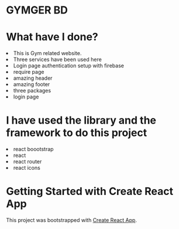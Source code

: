 # GYMGER BD

# What have I done?
<li>This is Gym related website.</li>
<li>Three services have been used here</li>
<li>Login page authentication setup with firebase</li>
<li>require page</li>
<li>amazing header</li>
<li>amazing footer</li>
<li>three packages</li>
<li>login page</li>


# I have used the library and the framework to do this project
<li>react boootstrap</li>
<li>react</li>
<li>react router</li>
<li>react icons</li>

# Getting Started with Create React App

This project was bootstrapped with [Create React App](https://github.com/facebook/create-react-app).

